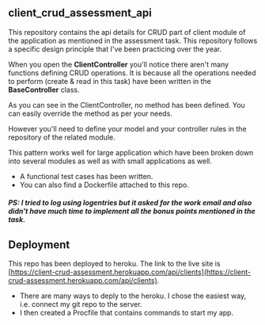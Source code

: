 ## client_crud_assessment_api
This repository contains the api details for CRUD part of client module of the application as mentioned in the assessment task. This repository follows a specific design principle that I've been practicing over the year.

When you open the **ClientController** you'll notice there aren't many functions defining CRUD operations. It is because all the operations needed to perform (create & read in this task) have been written in the **BaseController** class.

As you can see in the ClientController, no method has been defined. You can easily override the method as per your needs.

However you'll need to define your model and your controller rules in the repository of the related module.

This pattern works well for large application which have been broken down into several modules as well as with small applications as well.

- A functional test cases has been written.
- You can also find a Dockerfile attached to this repo.

##### PS: I tried to log using logentries but it asked for the work email and also didn't have much time to implement all the bonus points mentioned in the task.

## Deployment

This repo has been deployed to heroku. The link to the live site is [https://client-crud-assessment.herokuapp.com/api/clients](https://client-crud-assessment.herokuapp.com/api/clients).

- There are many ways to deply to the heroku. I chose the easiest way, i.e. connect my git repo to the server.
- I then created a Procfile that contains commands to start my app.
